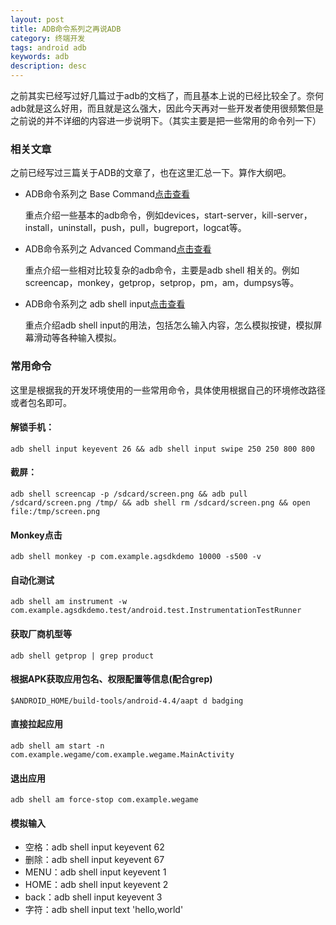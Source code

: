 ```yaml
---
layout: post
title: ADB命令系列之再说ADB
category: 终端开发
tags: android adb
keywords: adb
description: desc
---
```


之前其实已经写过好几篇过于adb的文档了，而且基本上说的已经比较全了。奈何adb就是这么好用，而且就是这么强大，因此今天再对一些开发者使用很频繁但是之前说的并不详细的内容进一步说明下。（其实主要是把一些常用的命令列一下）

### 相关文章

之前已经写过三篇关于ADB的文章了，也在这里汇总一下。算作大纲吧。

- ADB命令系列之 Base Command[点击查看](http://blog.bihe0832.com/adb-base.html)

	重点介绍一些基本的adb命令，例如devices，start-server，kill-server，install，uninstall，push，pull，bugreport，logcat等。

- ADB命令系列之  Advanced Command[点击查看](http://blog.bihe0832.com/adb-advanced.html)

	重点介绍一些相对比较复杂的adb命令，主要是adb shell 相关的。例如screencap，monkey，getprop，setprop，pm，am，dumpsys等。

- ADB命令系列之 adb shell input[点击查看](http://blog.bihe0832.com/adb-shell-input.html)

	重点介绍adb shell input的用法，包括怎么输入内容，怎么模拟按键，模拟屏幕滑动等各种输入模拟。

### 常用命令

这里是根据我的开发环境使用的一些常用命令，具体使用根据自己的环境修改路径或者包名即可。

#### 解锁手机：
	
	adb shell input keyevent 26 && adb shell input swipe 250 250 800 800
	
#### 截屏：

	adb shell screencap -p /sdcard/screen.png && adb pull /sdcard/screen.png /tmp/ && adb shell rm /sdcard/screen.png && open file:/tmp/screen.png
	
#### Monkey点击

	adb shell monkey -p com.example.agsdkdemo 10000 -s500 -v
	
#### 自动化测试

	adb shell am instrument -w com.example.agsdkdemo.test/android.test.InstrumentationTestRunner
	
#### 获取厂商机型等

	adb shell getprop | grep product
	
#### 根据APK获取应用包名、权限配置等信息(配合grep)
	
	$ANDROID_HOME/build-tools/android-4.4/aapt d badging
	
#### 直接拉起应用
	
	adb shell am start -n com.example.wegame/com.example.wegame.MainActivity

#### 退出应用

	adb shell am force-stop com.example.wegame
		
#### 模拟输入

- 空格：adb shell input keyevent 62
- 删除：adb shell input keyevent 67
- MENU：adb shell input keyevent 1
- HOME：adb shell input keyevent 2
- back：adb shell input keyevent 3
- 字符：adb shell input text 'hello,world'
